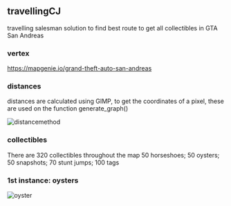## travellingCJ
travelling salesman solution to find best route to get all collectibles in GTA San Andreas 

### vertex 
https://mapgenie.io/grand-theft-auto-san-andreas

### distances
distances are calculated using GIMP, to get the coordinates of a pixel, these are used on the function generate_graph()

![distancemethod](https://github.com/eduardoadf21/travellingCJ/assets/83970615/d0a85e46-ee43-496c-96a8-e4a2bd20cf88)

### collectibles

There are 320 collectibles throughout the map
50 horseshoes; 50 oysters; 50 snapshots; 70 stunt jumps; 100 tags

### 1st instance: oysters
![oyster](https://github.com/eduardoadf21/travellingCJ/assets/83970615/1f89035e-a19c-4f67-8369-65db4255d71d)


